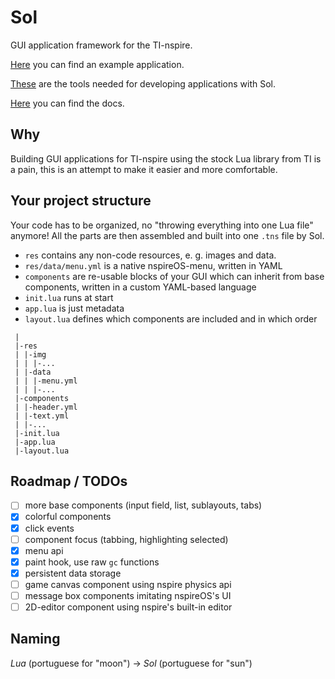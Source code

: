 
# Sol

GUI application framework for the TI-nspire.

[Here](https://github.com/alexcoder04/sol-helloworld) you can find an example application.

[These](https://github.com/alexcoder04/sol-tools) are the tools needed for developing applications with Sol.

[Here](https://alexcoder04.github.io/sol-docs/) you can find the docs.

## Why

Building GUI applications for TI-nspire using the stock Lua library from TI
is a pain, this is an attempt to make it easier and more comfortable.

## Your project structure

Your code has to be organized, no "throwing everything into one Lua file" anymore!
All the parts are then assembled and built into one `.tns` file by Sol.

 - `res` contains any non-code resources, e. g. images and data.
 - `res/data/menu.yml` is a native nspireOS-menu, written in YAML
 - `components` are re-usable blocks of your GUI which can inherit from base components, written in a custom YAML-based language
 - `init.lua` runs at start
 - `app.lua` is just metadata
 - `layout.lua` defines which components are included and in which order

```text
 |
 |-res
 | |-img
 | | |-...
 | |-data
 | | |-menu.yml
 | | |-...
 |-components
 | |-header.yml
 | |-text.yml
 | |-...
 |-init.lua
 |-app.lua
 |-layout.lua
```

## Roadmap / TODOs

 - [ ] more base components (input field, list, sublayouts, tabs)
 - [x] colorful components
 - [x] click events
 - [ ] component focus (tabbing, highlighting selected)
 - [x] menu api
 - [x] paint hook, use raw `gc` functions
 - [x] persistent data storage
 - [ ] game canvas component using nspire physics api
 - [ ] message box components imitating nspireOS's UI
 - [ ] 2D-editor component using nspire's built-in editor

## Naming

*Lua* (portuguese for "moon") -> *Sol* (portuguese for "sun")

